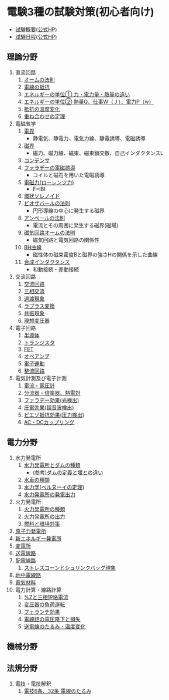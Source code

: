 # 電験3種の試験対策(初心者向け)

- [試験概要(公式HP)](https://www.shiken.or.jp/examination/e-chief03.html)
- [試験日程(公式HP)](https://www.shiken.or.jp/schedule/)

## 理論分野

1. 直流回路
    1. [オームの法則](./riron/1-1-ohms-law.md)
    1. [電線の抵抗](./riron/1-2-wire-resistance.md)
    1. [エネルギーの単位① 力・電力量・熱量の違い](./riron/.md)
    1. [エネルギーの単位② 熱量Q、仕事W（Ｊ）、電力P（w）](./riron/.md)
    1. [抵抗の温度変化](./riron/.md)
    1. [重ね合わせの定理](./riron/.md)
1. 電磁気学
    1. [電界](./riron/.md)
        - 静電気、静電力、電気力線、静電誘導、電磁誘導
    1. [磁界](./riron/.md)
        - 磁力、磁力線、磁束、磁束鎖交数、自己インダクタンスL
    1. [コンデンサ](./riron/.md)
    1. [ファラデーの電磁誘導](./riron/.md)
        - コイルと磁石を用いた電磁誘導
    1. [電磁力(ローレンツ力)](./riron/.md)
        - F=IBl
    1. [環状ソレノイド](./riron/.md)
    1. [ビオザバールの法則](./riron/.md)
        - 円形導線の中心に発生する磁界
    1. [アンペールの法則](./riron/.md)
        - 電流とその周囲に発生する磁界(磁場)
    1. [磁気回路オームの法則](./riron/.md)
        - 磁気回路と電気回路の関係性
    1. [BH曲線](./riron/.md)
        - 磁性体の磁束密度Bと磁界の強さHの関係を示した曲線
    1. [合成インダクタンス](./riron/.md)
        - 和動接続・差動接続
1. 交流回路
    1. [交流回路](./riron/.md)
    1. [三相交流](./riron/.md)
    1. [過渡現象](./riron/.md)
    1. [ラプラス変換](./riron/.md)
    1. [共振現象](./riron/.md)
    1. [理想変圧器](./riron/.md)
1. 電子回路
    1. [半導体](./riron/.md)
    1. [トランジスタ](./riron/.md)
    1. [FET](./riron/.md)
    1. [オペアンプ](./riron/.md)
    1. [電子運動](./riron/.md)
    1. [整流回路](./riron/.md)
1. 電気計測及び電子計測
    1. [電流・電圧計](./riron/.md)
    1. [分流器・倍率器、熱電対](./riron/.md)
    1. [ファラデー効果(光検出)](./riron/.md)
    1. [圧電効果(超音波検出)](./riron/.md)
    1. [ピエゾ抵抗効果(圧力検出)](./riron/.md)
    1. [AC・DCカップリング](./riron/.md)

## 電力分野

1. 水力発電所
    1. [水力発電所とダムの種類](./denryoku/1-1-suiryoku-dam.md)
        - [(参考)ダムの定義と堰との違い](./denryoku/1-1-1-suiryoku-sanko-dam-history.md)
    1. [水車の種類](./denryoku/1-2-suiryoku-suisha.md)
    1. [水力学(ベルヌーイの定理)](./denryoku/1-3-suiryoku-suirikigaku.md)
    1. [水力発電所の発電出力](./denryoku/1-4-suiryoku-hatsuden.md)
1. 火力発電所
    1. [火力発電所の種類](./denryoku/2-1-karyoku-shurui.md)
    1. [火力発電所の出力](./denryoku/2-2-karyoku-shutsuryoku.md)
    1. [燃料と環境対策](./denryoku/2-3-karyoku-nenryo-kankyo.md)
1. [原子力発電所](./denryoku/3-1-nuclear-power.md)
1. [新エネルギー発電所](./denryoku/4-1-new-energy.md)
1. [変電所](./denryoku/5-1-substation.md)
1. [送電線路](./denryoku/6-1-sodensenro.md)
1. [配電線路](./denryoku/7-1-haidensenro.md)
    1. [ストレスコーンとシュリンクバッグ現象](./denryoku/7-2-shrink-back-stress-cone.md)
1. [地中電線路](./denryoku/8-1-chichu-densenro.md)
1. [電気材料](./denryoku/9-1-denki-zairyo.md)
1. 電力計算・線路計算
    1. [%Zと三相短絡電流](./denryoku/10-1-%Z.md)
    1. [変圧器の負荷運転](./denryoku/10-2-trans-overload-operation.md)
    1. [フェランチ効果](./denryoku/10-3-ferranti-effect.md)
    1. [電線路の電圧降下と損失](./denryoku/10-4-densenro-denatsukoka-sonshitsu.md)
    1. [送電線のたるみ・温度変化](../hoki/dengi-6-32-densen-huatsu.md)

## 機械分野



## 法規分野

1. 電技・電技解釈
    1. [電技6条、32条 電線のたるみ](../hoki/dengi-6-32-densen-huatsu.md)



